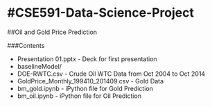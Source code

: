 #CSE591-Data-Science-Project
===========================

##Oil and Gold Price Prediction

###Contents
* Presentation 01.pptx - Deck for first presentation
* baselineModel/
* DOE-RWTC.csv - Crude Oil WTC Data from Oct 2004 to Oct 2014
* GoldPrice_Monthly_199410_201409.csv - Gold Data
* bm_gold.ipynb - iPython file for Gold Prediction
* bm_oil.ipynb - iPython file for Oil Prediction
